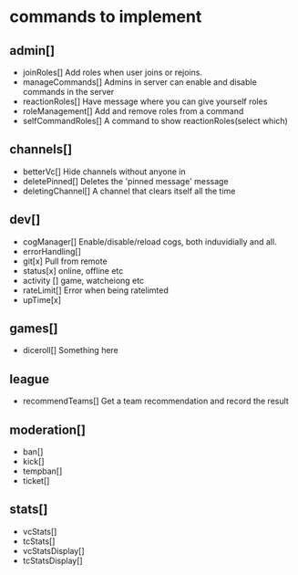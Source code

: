 # commands to implement

## admin[]

- joinRoles[]
  Add roles when user joins or rejoins.
- manageCommands[]
  Admins in server can enable and disable commands in the server
- reactionRoles[]
  Have message where you can give yourself roles
- roleManagement[]
  Add and remove roles from a command
- selfCommandRoles[]
  A command to show reactionRoles(select which)

## channels[]

- betterVc[]
  Hide channels without anyone in
- deletePinned[]
  Deletes the 'pinned message' message
- deletingChannel[]
  A channel that clears itself all the time

## dev[]

- cogManager[]
  Enable/disable/reload cogs, both induvidially and all.
- errorHandling[]
- git[x]
  Pull from remote
- status[x]
  online, offline etc
- activity []
  game, watcheiong etc
- rateLimit[]
  Error when being ratelimted
- upTime[x]

## games[]

- diceroll[]
  Something here

## league

- recommendTeams[]
  Get a team recommendation and record the result

## moderation[]

- ban[]
- kick[]
- tempban[]
- ticket[]

## stats[]

- vcStats[]
- tcStats[]
- vcStatsDisplay[]
- tcStatsDisplay[]
